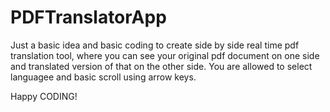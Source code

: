 # PDFTranslatorApp

Just a basic idea and basic coding to create side by side real time pdf translation tool, where you can see your original pdf document on one side and translated version of that on the other side. You are allowed to select languagee and basic scroll using arrow keys.

Happy CODING!
